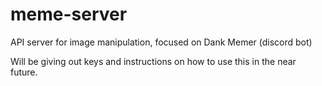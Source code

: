 # meme-server
API server for image manipulation, focused on Dank Memer (discord bot)

Will be giving out keys and instructions on how to use this in the near future.
